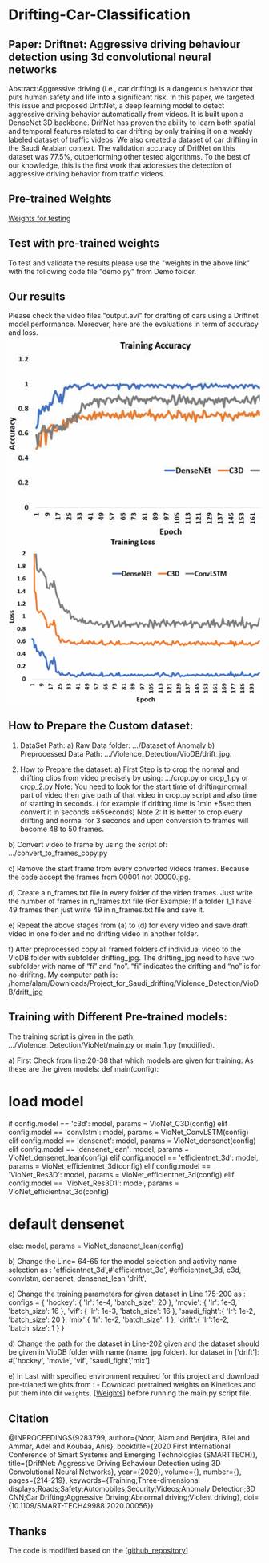 # Drifting-Car-Classification
## Paper: Driftnet: Aggressive driving behaviour detection using 3d convolutional neural networks
Abstract:Aggressive driving (i.e., car drifting) is a dangerous behavior that puts human safety and life into a significant risk. In this paper, we targeted this issue and proposed DriftNet, a deep learning model to detect aggressive driving behavior automatically from videos. It is built upon a DenseNet 3D backbone. DrifNet has proven the ability to learn both spatial and temporal features related to car drifting by only training it on a weakly labeled dataset of traffic videos. We also created a dataset of car drifting in the Saudi Arabian context. The validation accuracy of DrifNet on this dataset was 77.5%, outperforming other tested algorithms. To the best of our knowledge, this is the first work that addresses the detection of aggressive driving behavior from traffic videos.
## Pre-trained Weights
[Weights for testing](link)
## Test with pre-trained weights
To test and validate the results please use the "weights in the above link" with the following code file "demo.py" from Demo folder. 
## Our results
Please check the video files "output.avi" for drafting of cars using a Driftnet model performance. Moreover, here are the evaluations in term of accuracy and loss.
![image info](accuracy.gif)
![image info](loss.gif)
## How to Prepare the Custom dataset:
1. DataSet Path:
a) Raw Data folder: .../Dataset of Anomaly
b) Preprocessed Data Path: .../Violence_Detection/VioDB/drift_jpg.

2.  How to Prepare the dataset:
a) First Step is to crop the normal and drifting clips from video precisely by using:
.../crop.py or crop_1.py or crop_2.py
Note: You need to look for the start time of drifting/normal part of video then give path of that video in crop.py script and also time of starting in seconds. ( for example if drifting time is 1min +5sec then convert it in seconds =65seconds)
Note 2: It is better to crop every drifting and normal for 3 seconds and upon conversion to frames will become 48 to 50 frames.

b) Convert video to frame by using the script of:
.../convert_to_frames_copy.py

c) Remove the start frame from every converted videos frames. Because the code accept the frames from 00001 not 00000.jpg.

d) Create a n_frames.txt file in every folder of the video frames. Just write the number of frames in n_frames.txt file (For Example: If a folder 1_1 have 49 frames then just write 49 in n_frames.txt file and save it.

e) Repeat the above stages from (a) to (d) for every video and save draft video in one folder and no drifting video in another folder.

f) After preprocessed copy all framed folders of individual video to the VioDB folder with subfolder drifting_jpg. The drifting_jpg need to have two subfolder with name of “fi” and “no”. “fi” indicates the drifting and “no” is for no-drifitng.
 My computer path is:
 /home/alam/Downloads/Project_for_Saudi_drifting/Violence_Detection/VioDB/drift_jpg


## Training with Different Pre-trained models:
The training script is given in the path: .../Violence_Detection/VioNet/main.py or main_1.py (modified).

a) First Check from line:20-38 that which models are given for training: As these are the given models:
def main(config):
# load model
if config.model == 'c3d':
model, params = VioNet_C3D(config)
elif config.model == 'convlstm':
model, params = VioNet_ConvLSTM(config)
elif config.model == 'densenet':
model, params = VioNet_densenet(config)
elif config.model == 'densenet_lean':
model, params = VioNet_densenet_lean(config)
elif config.model == 'efficientnet_3d':
model, params = VioNet_efficientnet_3d(config)
elif config.model == 'VioNet_Res3D':
model, params = VioNet_efficientnet_3d(config)
elif config.model == 'VioNet_Res3D1':
model, params = VioNet_efficientnet_3d(config)
# default densenet
else:
model, params = VioNet_densenet_lean(config)

b) Change the Line= 64-65 for the model selection and activity name selection as :
'efficientnet_3d',#'efficientnet_3d', #efficientnet_3d, c3d, convlstm, densenet, densenet_lean
'drift',

c) Change the training parameters for given dataset in Line 175-200 as :
configs = {
'hockey': {
'lr': 1e-4,
'batch_size': 20
},
'movie': {
'lr': 1e-3,
'batch_size': 16
},
'vif': {
'lr': 1e-3,
'batch_size': 16
},
'saudi_fight':{
'lr': 1e-2,
'batch_size': 20
},
'mix':{
'lr': 1e-2,
'batch_size': 1
},
'drift':{
'lr':1e-2,
'batch_size': 1
}
}

d) Change the path for the dataset in Line-202 given and the dataset should be given in  VioDB folder with name (name_jpg folder).
for dataset in ['drift']: #['hockey', 'movie', 'vif', 'saudi_fight','mix']

e) In Last with specified environment required for this project and download pre-trianed weights from : - Download pretrained weights on Kinetices and put them into dir `weights`. [[Weights](https://drive.google.com/file/d/1pNrAzWHQJLzOEH_-407rel3VV45YuJ6f/view?usp=sharing)]
before running the main.py script file.


## Citation
@INPROCEEDINGS{9283799,
  author={Noor, Alam and Benjdira, Bilel and Ammar, Adel and Koubaa, Anis},
  booktitle={2020 First International Conference of Smart Systems and Emerging Technologies (SMARTTECH)}, 
  title={DriftNet: Aggressive Driving Behaviour Detection using 3D Convolutional Neural Networks}, 
  year={2020},
  volume={},
  number={},
  pages={214-219},
  keywords={Training;Three-dimensional displays;Roads;Safety;Automobiles;Security;Videos;Anomaly Detection;3D CNN;Car Drifting;Aggressive Driving;Abnormal driving;Violent driving},
  doi={10.1109/SMART-TECH49988.2020.00056}}

  ## Thanks
  The code is modified based on the [[github_repository](https://github.com/JimLee1996/AVSS2019/tree/master/src)]

